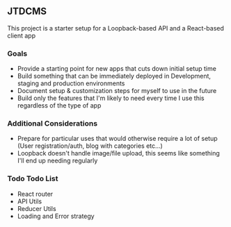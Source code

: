 ## JTDCMS

This project is a starter setup for a Loopback-based API and a React-based client app

### Goals

- Provide a starting point for new apps that cuts down initial setup time
- Build something that can be immediately deployed in Development, staging and production environments
- Document setup & customization steps for myself to use in the future
- Build only the features that I'm likely to need every time I use this regardless of the type of app

### Additional Considerations

- Prepare for particular uses that would otherwise require a lot of setup (User registration/auth, blog with categories etc...)
- Loopback doesn't handle image/file upload, this seems like something I'll end up needing regularly

### Todo Todo List

- React router
- API Utils
- Reducer Utils
- Loading and Error strategy

